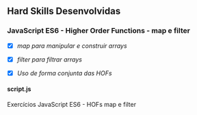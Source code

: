 ## Hard Skills Desenvolvidas

### JavaScript ES6 - Higher Order Functions - map e filter

- [X] _map para manipular e construir arrays_
- [X] _filter para filtrar arrays_
- [X] _Uso de forma conjunta das HOFs_



#### script.js
Exercícios JavaScript ES6 - HOFs map e filter
